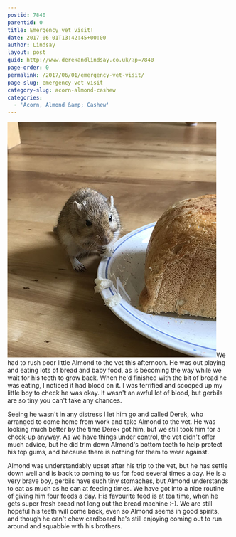 ```yaml
---
postid: 7840
parentid: 0
title: Emergency vet visit!
date: 2017-06-01T13:42:45+00:00
author: Lindsay
layout: post
guid: http://www.derekandlindsay.co.uk/?p=7840
page-order: 0
permalink: /2017/06/01/emergency-vet-visit/
page-slug: emergency-vet-visit
category-slug: acorn-almond-cashew
categories:
  - 'Acorn, Almond &amp; Cashew'
---
```

<img class="alignright size-full wp-image-7843" title="Our gerbil, Almond eating bread next to half a loaf of bread" src="/wp-content/uploads/2017/06/post_4536.jpg" alt="Our gerbil, Almond eating bread next to half a loaf of bread" width="470" height="529" />We had to rush poor little Almond to the vet this afternoon. He was out playing and eating lots of bread and baby food, as is becoming the way while we wait for his teeth to grow back. When he'd finished with the bit of bread he was eating, I noticed it had blood on it. I was terrified and scooped up my little boy to check he was okay. It wasn't an awful lot of blood, but gerbils are so tiny you can't take any chances.

Seeing he wasn't in any distress I let him go and called Derek, who arranged to come home from work and take Almond to the vet. He was looking much better by the time Derek got him, but we still took him for a check-up anyway. As we have things under control, the vet didn't offer much advice, but he did trim down Almond's bottom teeth to help protect his top gums, and because there is nothing for them to wear against.

Almond was understandably upset after his trip to the vet, but he has settle down well and is back to coming to us for food several times a day. He is a very brave boy, gerbils have such tiny stomaches, but Almond understands to eat as much as he can at feeding times. We have got into a nice routine of giving him four feeds a day. His favourite feed is at tea time, when he gets super fresh bread not long out the bread machine :-). We are still hopeful his teeth will come back, even so Almond seems in good spirits, and though he can't chew cardboard he's still enjoying coming out to run around and squabble with his brothers.